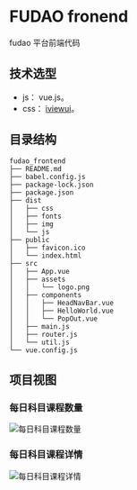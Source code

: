 # FUDAO fronend

fudao 平台前端代码

## 技术选型

- js： vue.js。
- css： [iviewui](https://www.iviewui.com/)。

## 目录结构

```
fudao_frontend
├── README.md
├── babel.config.js
├── package-lock.json
├── package.json
├── dist
│   ├── css
│   ├── fonts
│   ├── img
│   └── js
├── public
│   ├── favicon.ico
│   └── index.html
├── src
│   ├── App.vue
│   ├── assets
│   │   └── logo.png
│   ├── components
│   │   ├── HeadNavBar.vue
│   │   ├── HelloWorld.vue
│   │   └── PopOut.vue
│   ├── main.js
│   ├── router.js
│   └── util.js
└── vue.config.js
```
## 项目视图

### 每日科目课程数量
![每日科目课程数量](https://user-gold-cdn.xitu.io/2020/4/25/171b02fb7b8bd0d7?w=1895&h=523&f=png&s=54636)

### 每日科目课程详情

![每日科目课程详情](https://user-gold-cdn.xitu.io/2020/4/25/171b030886d9ac6f?w=1703&h=891&f=png&s=226875)